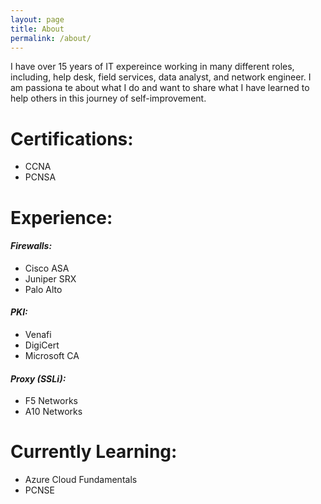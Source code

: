 ```yaml
---
layout: page
title: About
permalink: /about/
---
```

I have over 15 years of IT expereince working in many different roles, including, help desk, field services, data analyst, and network engineer. I am passiona
te about what I do and want to share what I have learned to help others in this
 journey of self-improvement.

# Certifications: 
- CCNA
- PCNSA      

# Experience: 
#### _Firewalls:_
- Cisco ASA
- Juniper SRX
- Palo Alto
 
#### _PKI:_ 
- Venafi
- DigiCert
- Microsoft CA

#### _Proxy (SSLi):_ 
- F5 Networks
- A10 Networks

# Currently Learning:
- Azure Cloud Fundamentals
- PCNSE 
